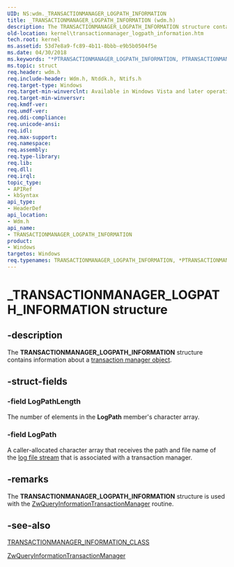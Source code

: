 ```yaml
---
UID: NS:wdm._TRANSACTIONMANAGER_LOGPATH_INFORMATION
title: _TRANSACTIONMANAGER_LOGPATH_INFORMATION (wdm.h)
description: The TRANSACTIONMANAGER_LOGPATH_INFORMATION structure contains information about a transaction manager object.
old-location: kernel\transactionmanager_logpath_information.htm
tech.root: kernel
ms.assetid: 53d7e8a9-fc89-4b11-8bbb-e9b5b0504f5e
ms.date: 04/30/2018
ms.keywords: "*PTRANSACTIONMANAGER_LOGPATH_INFORMATION, PTRANSACTIONMANAGER_LOGPATH_INFORMATION, PTRANSACTIONMANAGER_LOGPATH_INFORMATION structure pointer [Kernel-Mode Driver Architecture], TRANSACTIONMANAGER_LOGPATH_INFORMATION, TRANSACTIONMANAGER_LOGPATH_INFORMATION structure [Kernel-Mode Driver Architecture], _TRANSACTIONMANAGER_LOGPATH_INFORMATION, kernel.transactionmanager_logpath_information, ktm_ref_2e3d26b5-525c-4953-a871-7eb6535d926e.xml, wdm/PTRANSACTIONMANAGER_LOGPATH_INFORMATION, wdm/TRANSACTIONMANAGER_LOGPATH_INFORMATION"
ms.topic: struct
req.header: wdm.h
req.include-header: Wdm.h, Ntddk.h, Ntifs.h
req.target-type: Windows
req.target-min-winverclnt: Available in Windows Vista and later operating system versions.
req.target-min-winversvr: 
req.kmdf-ver: 
req.umdf-ver: 
req.ddi-compliance: 
req.unicode-ansi: 
req.idl: 
req.max-support: 
req.namespace: 
req.assembly: 
req.type-library: 
req.lib: 
req.dll: 
req.irql: 
topic_type:
- APIRef
- kbSyntax
api_type:
- HeaderDef
api_location:
- Wdm.h
api_name:
- TRANSACTIONMANAGER_LOGPATH_INFORMATION
product:
- Windows
targetos: Windows
req.typenames: TRANSACTIONMANAGER_LOGPATH_INFORMATION, *PTRANSACTIONMANAGER_LOGPATH_INFORMATION
---
```


# _TRANSACTIONMANAGER_LOGPATH_INFORMATION structure


## -description


The <b>TRANSACTIONMANAGER_LOGPATH_INFORMATION</b> structure contains information about a <a href="https://docs.microsoft.com/windows-hardware/drivers/kernel/transaction-manager-objects">transaction manager object</a>.


## -struct-fields




### -field LogPathLength

The number of elements in the <b>LogPath</b> member's character array.


### -field LogPath

A caller-allocated character array that receives the path and file name of the <a href="https://docs.microsoft.com/windows-hardware/drivers/kernel/using-log-streams-with-ktm">log file stream</a> that is associated with a transaction manager.


## -remarks



The <b>TRANSACTIONMANAGER_LOGPATH_INFORMATION</b> structure is used with the <a href="https://docs.microsoft.com/windows-hardware/drivers/ddi/content/wdm/nf-wdm-ntqueryinformationtransactionmanager">ZwQueryInformationTransactionManager</a> routine.




## -see-also




<a href="https://docs.microsoft.com/windows-hardware/drivers/ddi/content/wdm/ne-wdm-_transactionmanager_information_class">TRANSACTIONMANAGER_INFORMATION_CLASS</a>



<a href="https://docs.microsoft.com/windows-hardware/drivers/ddi/content/wdm/nf-wdm-ntqueryinformationtransactionmanager">ZwQueryInformationTransactionManager</a>
 

 

